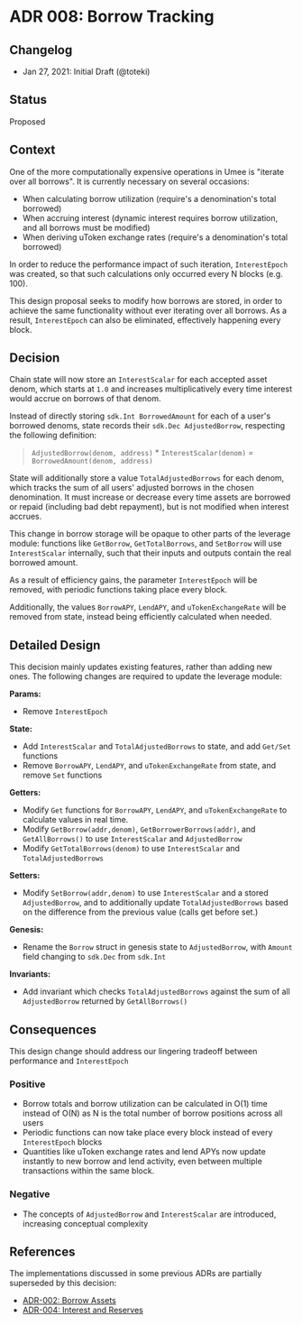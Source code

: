 # ADR 008: Borrow Tracking

## Changelog

- Jan 27, 2021: Initial Draft (@toteki)

## Status

Proposed

## Context

One of the more computationally expensive operations in Umee is "iterate over all borrows". It is currently necessary on several occasions:

- When calculating borrow utilization (require's a denomination's total borrowed)
- When accruing interest (dynamic interest requires borrow utilization, and all borrows must be modified)
- When deriving uToken exchange rates (require's a denomination's total borrowed)

In order to reduce the performance impact of such iteration, `InterestEpoch` was created, so that such calculations only occurred every N blocks (e.g. 100).

This design proposal seeks to modify how borrows are stored, in order to achieve the same functionality without ever iterating over all borrows. As a result, `InterestEpoch` can also be eliminated, effectively happening every block.

## Decision

Chain state will now store an `InterestScalar` for each accepted asset denom, which starts at `1.0` and increases multiplicatively every time interest would accrue on borrows of that denom.

Instead of directly storing `sdk.Int BorrowedAmount` for each of a user's borrowed denoms, state records their `sdk.Dec AdjustedBorrow`, respecting the following definition:

> `AdjustedBorrow(denom, address)` * `InterestScalar(denom)` = `BorrowedAmount(denom, address)`

State will additionally store a value `TotalAdjustedBorrows` for each denom, which tracks the sum of all users' adjusted borrows in the chosen denomination.
It must increase or decrease every time assets are borrowed or repaid (including bad debt repayment), but is not modified when interest accrues.

This change in borrow storage will be opaque to other parts of the leverage module: functions like `GetBorrow`, `GetTotalBorrows`, and `SetBorrow` will use `InterestScalar` internally, such that their inputs and outputs contain the real borrowed amount.

As a result of efficiency gains, the parameter `InterestEpoch` will be removed, with periodic functions taking place every block.

Additionally, the values `BorrowAPY`, `LendAPY`, and `uTokenExchangeRate` will be removed from state, instead being efficiently calculated when needed.

## Detailed Design

This decision mainly updates existing features, rather than adding new ones. The following changes are required to update the leverage module:

**Params:**
- Remove `InterestEpoch`

**State:**
- Add `InterestScalar` and `TotalAdjustedBorrows` to state, and add `Get/Set` functions
- Remove `BorrowAPY`, `LendAPY`, and `uTokenExchangeRate` from state, and remove `Set` functions

**Getters:**
- Modify `Get` functions for `BorrowAPY`, `LendAPY`, and `uTokenExchangeRate` to calculate values in real time.
- Modify `GetBorrow(addr,denom)`, `GetBorrowerBorrows(addr)`, and `GetAllBorrows()` to use `InterestScalar` and `AdjustedBorrow`
- Modify `GetTotalBorrows(denom)` to use `InterestScalar` and `TotalAdjustedBorrows`

**Setters:**
- Modify `SetBorrow(addr,denom)` to use `InterestScalar` and a stored `AdjustedBorrow`, and to additionally update `TotalAdjustedBorrows` based on the difference from the previous value (calls get before set.)

**Genesis:**
- Rename the `Borrow` struct in genesis state to `AdjustedBorrow`, with `Amount` field changing to `sdk.Dec` from `sdk.Int`

**Invariants:**
- Add invariant which checks `TotalAdjustedBorrows` against the sum of all `AdjustedBorrow` returned by `GetAllBorrows()`

## Consequences

This design change should address our lingering tradeoff between performance and `InterestEpoch`

### Positive
- Borrow totals and borrow utilization can be calculated in O(1) time instead of O(N) as N is the total number of borrow positions across all users
- Periodic functions can now take place every block instead of every `InterestEpoch` blocks
- Quantities like uToken exchange rates and lend APYs now update instantly to new borrow and lend activity, even between multiple transactions within the same block.

### Negative
- The concepts of `AdjustedBorrow` and `InterestScalar` are introduced, increasing conceptual complexity

## References

The implementations discussed in some previous ADRs are partially superseded by this decision:
- [ADR-002: Borrow Assets](./ADR-002-borrow-assets.md)
- [ADR-004: Interest and Reserves](./ADR-004-interest-and-reserves.md)
